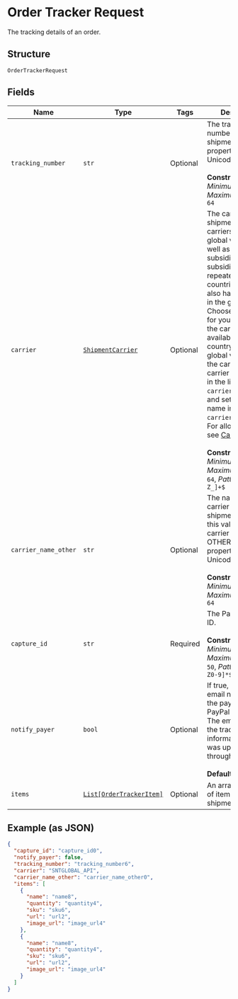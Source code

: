 
# Order Tracker Request

The tracking details of an order.

## Structure

`OrderTrackerRequest`

## Fields

| Name | Type | Tags | Description |
|  --- | --- | --- | --- |
| `tracking_number` | `str` | Optional | The tracking number for the shipment. This property supports Unicode.<br><br>**Constraints**: *Minimum Length*: `1`, *Maximum Length*: `64` |
| `carrier` | [`ShipmentCarrier`](../../doc/models/shipment-carrier.md) | Optional | The carrier for the shipment. Some carriers have a global version as well as local subsidiaries. The subsidiaries are repeated over many countries and might also have an entry in the global list. Choose the carrier for your country. If the carrier is not available for your country, choose the global version of the carrier. If your carrier name is not in the list, set `carrier` to `OTHER` and set carrier name in `carrier_name_other`. For allowed values, see <a href="/docs/tracking/reference/carriers/">Carriers</a>.<br><br>**Constraints**: *Minimum Length*: `1`, *Maximum Length*: `64`, *Pattern*: `^[0-9A-Z_]+$` |
| `carrier_name_other` | `str` | Optional | The name of the carrier for the shipment. Provide this value only if the carrier parameter is OTHER. This property supports Unicode.<br><br>**Constraints**: *Minimum Length*: `1`, *Maximum Length*: `64` |
| `capture_id` | `str` | Required | The PayPal capture ID.<br><br>**Constraints**: *Minimum Length*: `1`, *Maximum Length*: `50`, *Pattern*: `^[a-zA-Z0-9]*$` |
| `notify_payer` | `bool` | Optional | If true, sends an email notification to the payer of the PayPal transaction. The email contains the tracking information that was uploaded through the API.<br><br>**Default**: `False` |
| `items` | [`List[OrderTrackerItem]`](../../doc/models/order-tracker-item.md) | Optional | An array of details of items in the shipment. |

## Example (as JSON)

```json
{
  "capture_id": "capture_id0",
  "notify_payer": false,
  "tracking_number": "tracking_number6",
  "carrier": "SNTGLOBAL_API",
  "carrier_name_other": "carrier_name_other0",
  "items": [
    {
      "name": "name8",
      "quantity": "quantity4",
      "sku": "sku6",
      "url": "url2",
      "image_url": "image_url4"
    },
    {
      "name": "name8",
      "quantity": "quantity4",
      "sku": "sku6",
      "url": "url2",
      "image_url": "image_url4"
    }
  ]
}
```

